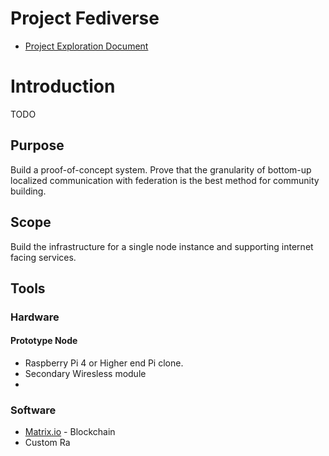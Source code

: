 # Project Fediverse
- [Project Exploration Document](projectfediverse/explore)

# Introduction
TODO

## Purpose
Build a proof-of-concept system.  Prove that the granularity of bottom-up localized communication with federation is the best method for community building.

## Scope
Build the infrastructure for a single node instance and supporting internet facing services. 

## Tools
### Hardware

#### Prototype Node
* Raspberry Pi 4 or Higher end Pi clone.
* Secondary Wiresless module
*
 





### Software
* [Matrix.io](https://matrix.io) - Blockchain 
* Custom Ra


